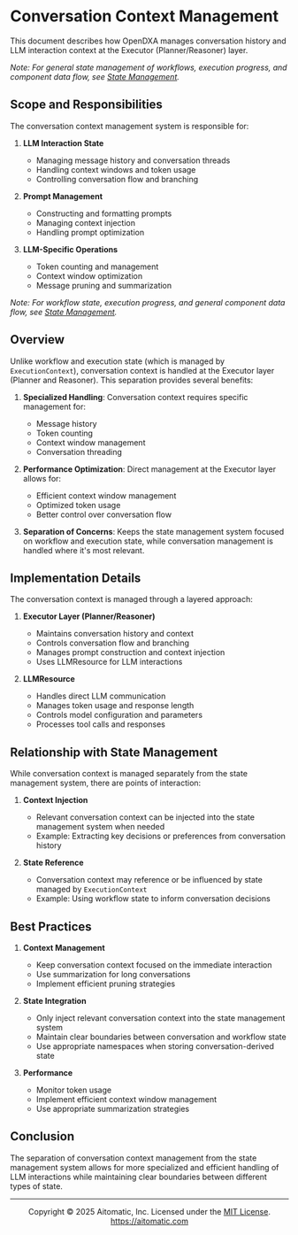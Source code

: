 <!-- markdownlint-disable MD041 -->
<!-- markdownlint-disable MD033 -->
# Conversation Context Management

This document describes how OpenDXA manages conversation history and LLM interaction context at the Executor (Planner/Reasoner) layer.

*Note: For general state management of workflows, execution progress, and component data flow, see [State Management](../core-concepts/state-management.md).*

## Scope and Responsibilities

The conversation context management system is responsible for:

1. **LLM Interaction State**
   - Managing message history and conversation threads
   - Handling context windows and token usage
   - Controlling conversation flow and branching

2. **Prompt Management**
   - Constructing and formatting prompts
   - Managing context injection
   - Handling prompt optimization

3. **LLM-Specific Operations**
   - Token counting and management
   - Context window optimization
   - Message pruning and summarization

*Note: For workflow state, execution progress, and general component data flow, see [State Management](../core-concepts/state-management.md).*

## Overview

Unlike workflow and execution state (which is managed by `ExecutionContext`), conversation context is handled at the Executor layer (Planner and Reasoner). This separation provides several benefits:

1. **Specialized Handling**: Conversation context requires specific management for:
   - Message history
   - Token counting
   - Context window management
   - Conversation threading

2. **Performance Optimization**: Direct management at the Executor layer allows for:
   - Efficient context window management
   - Optimized token usage
   - Better control over conversation flow

3. **Separation of Concerns**: Keeps the state management system focused on workflow and execution state, while conversation management is handled where it's most relevant.

## Implementation Details

The conversation context is managed through a layered approach:

1. **Executor Layer (Planner/Reasoner)**
   - Maintains conversation history and context
   - Controls conversation flow and branching
   - Manages prompt construction and context injection
   - Uses LLMResource for LLM interactions

2. **LLMResource**
   - Handles direct LLM communication
   - Manages token usage and response length
   - Controls model configuration and parameters
   - Processes tool calls and responses

## Relationship with State Management

While conversation context is managed separately from the state management system, there are points of interaction:

1. **Context Injection**
   - Relevant conversation context can be injected into the state management system when needed
   - Example: Extracting key decisions or preferences from conversation history

2. **State Reference**
   - Conversation context may reference or be influenced by state managed by `ExecutionContext`
   - Example: Using workflow state to inform conversation decisions

## Best Practices

1. **Context Management**
   - Keep conversation context focused on the immediate interaction
   - Use summarization for long conversations
   - Implement efficient pruning strategies

2. **State Integration**
   - Only inject relevant conversation context into the state management system
   - Maintain clear boundaries between conversation and workflow state
   - Use appropriate namespaces when storing conversation-derived state

3. **Performance**
   - Monitor token usage
   - Implement efficient context window management
   - Use appropriate summarization strategies

## Conclusion

The separation of conversation context management from the state management system allows for more specialized and efficient handling of LLM interactions while maintaining clear boundaries between different types of state.

---
<p align="center">
Copyright © 2025 Aitomatic, Inc. Licensed under the <a href="../../LICENSE.md">MIT License</a>.
<br/>
<a href="https://aitomatic.com">https://aitomatic.com</a>
</p>
